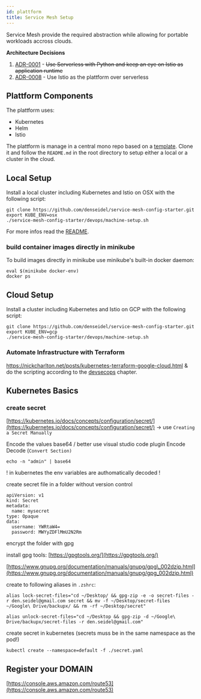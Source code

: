 ```yaml
---
id: plattform
title: Service Mesh Setup
---
```

Service Mesh provide the required abstraction while allowing for portable workloads accross clouds.

**Architecture Decisions**

1. [ADR-0001](adr/adr1.html) - ~~Use Serverless with Python and keep an eye on Istio as application runtime~~
2. [ADR-0008](adr/adr8.html) - Use Istio as the plattform over serverless

## Plattform Components

The plattform uses: 

* Kubernetes 
* Helm
* Istio

The plattform is manage in a central mono repo based on a [template](link-to-service-mesh-quickstarter). Clone it and follow the `README.md` in the root directory to setup either a local or a cluster in the cloud.

## Local Setup

Install a local cluster including Kubernetes and Istio on OSX with the following script: 

```
git clone https://github.com/denseidel/service-mesh-config-starter.git
export KUBE_ENV=osx
./service-mesh-config-starter/devops/machine-setup.sh
```

For more infos read the [README](https://github.com/denseidel/service-mesh-config-starter).

### build container images directly in minikube

To build images directly in minikube use minikube's built-in docker daemon:

```text
eval $(minikube docker-env)
docker ps
```

## Cloud Setup 

Install a cluster including Kubernetes and Istio on GCP with the following script: 

```
git clone https://github.com/denseidel/service-mesh-config-starter.git
export KUBE_ENV=gcp
./service-mesh-config-starter/devops/machine-setup.sh
```

### Automate Infrastructure with Terraform

https://nickcharlton.net/posts/kubernetes-terraform-google-cloud.html & do the scripting according to the [devsecops](devsecops.md) chapter.

## Kubernetes Basics

### create secret

[https://kubernetes.io/docs/concepts/configuration/secret/](https://kubernetes.io/docs/concepts/configuration/secret/) -&gt; use `Creating a Secret Manually`

Encode the values base64 / better use visual studio code plugin Encode Decode \(`Convert Section)`

```text
echo -n "admin" | base64
```

! in kubernetes the env variables are authomatically decoded !

create secret file in a folder without version control

```text
apiVersion: v1
kind: Secret
metadata:
  name: mysecret
type: Opaque
data:
  username: YWRtaW4=
  password: MWYyZDFlMmU2N2Rm
```

encrypt the folder with gpg

install gpg tools: [https://gpgtools.org/](https://gpgtools.org/)

[https://www.gnupg.org/documentation/manuals/gnupg/gpg\_002dzip.html](https://www.gnupg.org/documentation/manuals/gnupg/gpg_002dzip.html)

create to following aliases in `.zshrc`:

```text
alias lock-secret-files="cd ~/Desktop/ && gpg-zip -e -o secret-files -r den.seidel@gmail.com secret && mv -f ~/Desktop/secret-files ~/Google\ Drive/backupx/ && rm -rf ~/Desktop/secret"

alias unlock-secret-files="cd ~/Desktop && gpg-zip -d ~/Google\ Drive/backupx/secret-files -r den.seidel@gmail.com"
```

create secret in kubernetes \(secrets muss be in the same namespace as the pod!\)

```text
kubectl create --namespace=default -f ./secret.yaml
```

## Register your DOMAIN

[https://console.aws.amazon.com/route53](https://console.aws.amazon.com/route53)